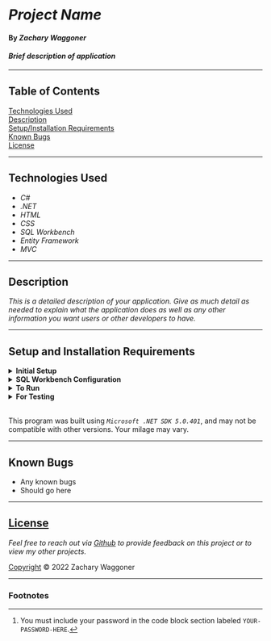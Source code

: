 # _Project Name_

#### By _Zachary Waggoner_

#### _Brief description of application_

---
## Table of Contents
[Technologies Used](#technologies-used)  
[Description](#description)  
[Setup/Installation Requirements](#setup-and-installation-requirements)  
[Known Bugs](#known-bugs)  
[License](#License)

---
## Technologies Used

* _C#_
* _.NET_
* _HTML_
* _CSS_
* _SQL Workbench_
* _Entity Framework_
* _MVC_

---
## Description

_This is a detailed description of your application. Give as much detail as needed to explain what the application does as well as any other information you want users or other developers to have._

---
## Setup and Installation Requirements

<details>
<summary><strong>Initial Setup</strong></summary>  

1. Copy the git repository url: https://github.com/CyndaZ42/ProjectName  
2. Open a shell program and navigate to your desktop.
3. Clone the repository for this project using the `git clone` command and including the copied URL.
4. While still in the shell program, navigate to the root directory of the newly created file named `ProjectName.Solution`.
5. From the root directory, navigate to the `ProjectName` directory.
6. Move onto SQL Workbench instructions below to re-create database necessary to run this project.
</details>

<details>
<summary><strong>SQL Workbench Configuration</strong></summary>

1. Create an <font color="green">`appsettings.json`</font> file in the `ProjectName` directory of the project  
   <pre>ProjectName.Solution
   └── ProjectName
    └── <strong><font color="yellow">appsetting.json</font></strong></pre>
2. Insert the following code [^1]  
    ```json
    {
      "Logging": {
        "LogLevel": {
          "Default": "Warning",
          "System": "Information",
          "Microsoft": "Information"
        }
      },
      "AllowedHosts": "*",
      "ConnectionStrings": {
        "DefaultConnection": "Server=localhost;Port=3306;database=animal_shelter;uid=root;pwd=[YOUR-PASSWORD-HERE];"
      }
    }
    ```

3. Once <font color="green">`appsettings.json`</font> file has been created, navigate back to SQL Workbench.
</details>

<details>
<summary><strong>To Run</strong></summary>

1. Navigate to:  
   <pre>ProjectName.Solution
   └── <strong><font color="yellow">ProjectName</font></strong></pre>

2. Run `$ dotnet restore` in the console.  
3. Run `$ dotnet database update` in the console.  
4. Run `$ dotnet run` in the console
</details>

<details>
<summary><strong>For Testing</strong></summary>

1. Navigate to  
    <pre>ProjectName.Solution
    ├── ProjectName
    └── <strong><font color="yellow">ProjectName.Tests</font></strong></pre>

2. Run `$ dotnet test` in the console
</details><br>

This program was built using *`Microsoft .NET SDK 5.0.401`*, and may not be compatible with other versions. Your milage may vary.

---
## Known Bugs

* Any known bugs
* Should go here

---
## [License](/LICENSE)

_Feel free to reach out via [Github](https://github.com/CyndaZ42) to provide feedback on this project or to view my other projects._

[Copyright](/LICENSE) © 2022 Zachary Waggoner

---
### Footnotes

[^1]: You must include your password in the code block section labeled `YOUR-PASSWORD-HERE`.

